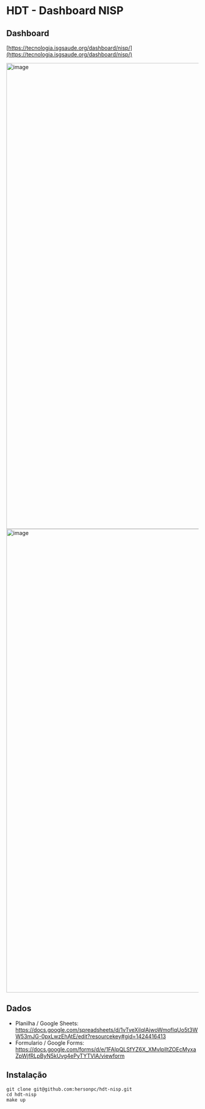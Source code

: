 # HDT - Dashboard NISP

## Dashboard

[https://tecnologia.isgsaude.org/dashboard/nisp/](https://tecnologia.isgsaude.org/dashboard/nisp/)

<img width="1218" alt="image" src="https://github.com/hersonpc/hdt-nisp/assets/14059473/08125013-08cd-453a-80b7-285eb13ff11d">

<img width="1212" alt="image" src="https://github.com/hersonpc/hdt-nisp/assets/14059473/230bb328-598a-4f7f-8225-7714bae0dd42">

## Dados

- Planilha / Google Sheets: <https://docs.google.com/spreadsheets/d/1vTveXilqlAjwoWmofIqUo5t3WW53mJG-0pxLwzEhAtE/edit?resourcekey#gid=1424416413>  
- Formulario / Google Forms: <https://docs.google.com/forms/d/e/1FAIpQLSfYZ6X_XMvIplltZOEcMyxaZpWjfRLpByN5kUvg4ePyTYTVlA/viewform>  

## Instalação

```shell
git clone git@github.com:hersonpc/hdt-nisp.git
cd hdt-nisp
make up
```
